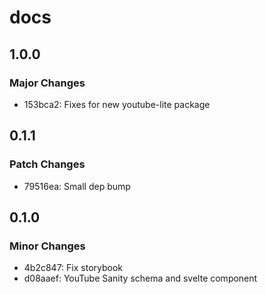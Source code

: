 # docs

## 1.0.0

### Major Changes

- 153bca2: Fixes for new youtube-lite package

## 0.1.1

### Patch Changes

- 79516ea: Small dep bump

## 0.1.0

### Minor Changes

- 4b2c847: Fix storybook
- d08aaef: YouTube Sanity schema and svelte component
